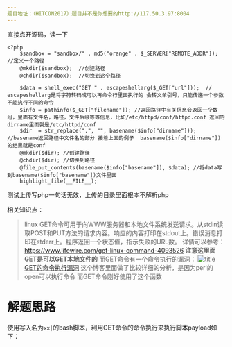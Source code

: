 ```yaml
---
题目地址：（HITCON2017）题目并不是你想要的http://117.50.3.97:8004
---
```

 
直接点开源码，读一下
```
<?php 
    $sandbox = "sandbox/" . md5("orange" . $_SERVER["REMOTE_ADDR"]);   //定义一个路径
    @mkdir($sandbox);  //创建路径
    @chdir($sandbox);  //切换到这个路径

    $data = shell_exec("GET " . escapeshellarg($_GET["url"]));  // escapeshellarg是将字符转码成可以再命令行里面执行的 会转义单引号，只能传递一个参数不能执行不同的命令
    $info = pathinfo($_GET["filename"]); //返回路径中有关信息会返回一个数组，里面有文件名，路径，文件后缀等等信息，比如/etc/httpd/conf/httpd.conf 返回的dirname里面就是/etc/httpd/conf
    $dir  = str_replace(".", "", basename($info["dirname"]));   //basename返回路径中文件名的部分 接着上面的例子  basename($info["dirname"])的结果就是conf
    @mkdir($dir); //创建路径
    @chdir($dir); //切换到路径
    @file_put_contents(basename($info["basename"]), $data); //将data写到basename($info["basename"])文件里面
    highlight_file(__FILE__); 
```
测试上传写php一句话无效，上传的目录里面根本不解析php

相关知识点：
> linux GET命令可用于向WWW服务器和本地文件系统发送请求。从stdin读取POST和PUT方法的请求内容。响应的内容打印在stdout上。错误消息打印在stderr上。程序返回一个状态值，指示失败的URL数。
详情可以参考：https://www.lifewire.com/get-linux-command-4093526
**注意这里面GET是可以GET本地文件的**
而GET命令有一个命令执行的漏洞：
![title](https://i.loli.net/2019/04/26/5cc2f761b3aa3.jpg)
[GET的命令执行漏洞](https://err0rzz.github.io/2017/11/14/GET%E7%9A%84%E5%91%BD%E4%BB%A4%E6%89%A7%E8%A1%8C%E6%BC%8F%E6%B4%9E/) 这个博客里面做了比较详细的分析，是因为perl的open可以执行命令 而GET命令刚好使用了这个函数

# 解题思路 
使用写入名为`xx|`的bash脚本，利用GET命令的命令执行来执行脚本payload如下：

